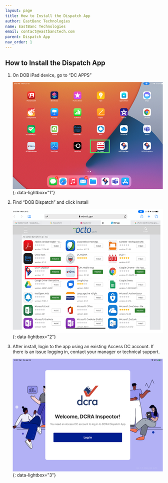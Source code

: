 ```yaml
---
layout: page
title: How to Install the Dispatch App
author: EastBanc Technologies
name: EastBanc Technologies
email: contact@eastbanctech.com
parent: Dispatch App
nav_order: 1
---
```


<section id="how-to-install-the-dispatch-app" markdown="1">

# How to Install the Dispatch App

1. On DOB iPad device, go to “DC APPS”

    ![How to download -screenshot](../images/dispatch-app/da-download-and-install/how-to-install-the-dispatch-app1.png){: data-lightbox="1"}

2. Find “DOB Dispatch” and click Install
    
    ![MicrosoftTeams-image -screenshot](../images/dispatch-app/da-download-and-install/how-to-install-the-dispatch-app2.png){: data-lightbox="2"}

3. After install, login to the app using an existing Access DC account. If there is an issue logging in, contact your manager or technical support.

    ![IMG_0CD1294A1B5A-1 -screenshot](../images/dispatch-app/da-download-and-install/how-to-install-the-dispatch-app3.jpeg){: data-lightbox="3"}


</section>
